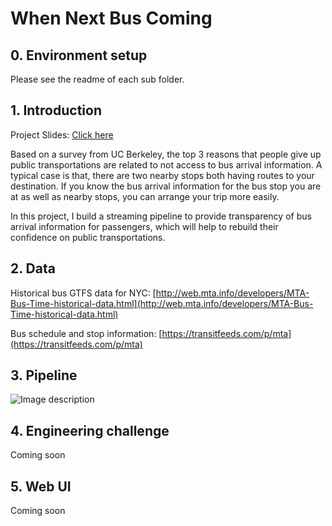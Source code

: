 # When Next Bus Coming
## 0. Environment setup
Please see the readme of each sub folder.
## 1. Introduction
Project Slides: [Click here](https://docs.google.com/presentation/d/1-u91-LjLQ5AKjXK2u0C_ptJ3Dxi05Ltw2ljXOGpBAI0/edit#slide=id.g62b6dc40be_0_54)

Based on a survey from UC Berkeley, the top 3 reasons that people give up public transportations are related to not access to bus arrival information. A typical case is that, there are two nearby stops both having routes to your destination. If you know the bus arrival information for the bus stop you are at as well as nearby stops, you can arrange your trip more easily.

In this project, I build a streaming pipeline to provide transparency of bus arrival information for passengers, which will help to rebuild their confidence on public transportations.

## 2. Data
Historical bus GTFS data for NYC: [http://web.mta.info/developers/MTA-Bus-Time-historical-data.html](http://web.mta.info/developers/MTA-Bus-Time-historical-data.html)

Bus schedule and stop information: [https://transitfeeds.com/p/mta](https://transitfeeds.com/p/mta)

## 3. Pipeline

![Image description](https://github.com/shellzhou2013/When-Next-Bus-Coming/blob/master/images/pipeline.png)

## 4. Engineering challenge
Coming soon
## 5. Web UI
Coming soon
